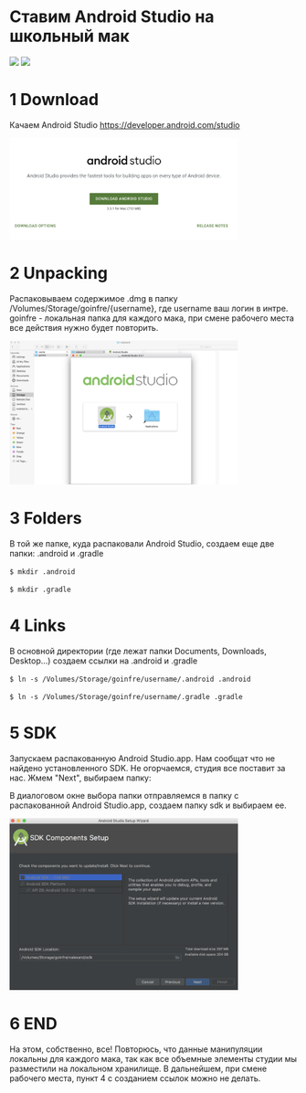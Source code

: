 # Ставим Android Studio на школьный мак
<img src="http://pngimg.com/uploads/android_logo/android_logo_PNG12.png" width="100">
<img src="https://applicant.21-school.ru/assets/school21-6c723596727df2f81ae438d54dbebc201a946c88bd5b78de4b2457bc695b59b0.svg" width="100">

# 1 Download

Качаем Android Studio https://developer.android.com/studio

<img src="https://github.com/alxdthn/AndroidStudioForSchoolMac/blob/master/src/screen1.png" width="400">

# 2 Unpacking

Распаковываем содержимое .dmg в папку /Volumes/Storage/goinfre/{username}, где username ваш логин в интре.
goinfre - локальная папка для каждого мака, при смене рабочего места все действия нужно будет повторить.

<img src="https://github.com/alxdthn/AndroidStudioForSchoolMac/blob/master/src/screen2.png" width="400">

# 3 Folders

В той же папке, куда распаковали Android Studio, создаем еще две папки: .android и .gradle

`$ mkdir .android`

`$ mkdir .gradle`

# 4 Links

В основной директории (где лежат папки Documents, Downloads, Desktop...) создаем ссылки на .android и .gradle

`$ ln -s /Volumes/Storage/goinfre/username/.android .android`

`$ ln -s /Volumes/Storage/goinfre/username/.gradle .gradle`

# 5 SDK

Запускаем распакованную Android Studio.app. Нам сообщат что не найдено установленного SDK.
Не огорчаемся, студия все поставит за нас. Жмем "Next", выбираем папку:

В диалоговом окне выбора папки отправляемся в папку с распакованной Android Studio.app, создаем папку sdk и выбираем ее.

<img src="https://github.com/alxdthn/AndroidStudioForSchoolMac/blob/master/src/screen3.png" width="400">

# 6 END

На этом, собственно, все! Повторюсь, что данные манипуляции локальны для каждого мака,
так как все объемные элементы студии мы разместили на локальном хранилище. В дальнейшем, при смене рабочего места, пункт 4 с созданием ссылок можно не делать.